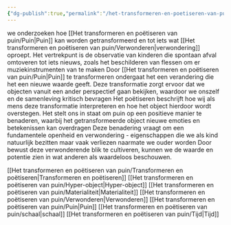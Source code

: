 ```yaml
---
{"dg-publish":true,"permalink":"/het-transformeren-en-poetiseren-van-puin/het-transformeren-en-poetiseren-van-puin/","dgPassFrontmatter":true}
---
```


we onderzoeken hoe [[Het transformeren en poëtiseren van puin/Puin\|Puin]] kan worden getransformeerd en  tot iets wat [[Het transformeren en poëtiseren van puin/Verwonderen\|verwondering]] oproept. Het vertrekpunt is de observatie van kinderen die spontaan afval omtoveren tot iets nieuws, zoals het beschilderen van flessen om er muziekinstrumenten van te maken⁠
Door [[Het transformeren en poëtiseren van puin/Puin\|Puin]] te transformeren ondergaat het een verandering die het een nieuwe waarde geeft. Deze transformatie zorgt ervoor dat we objecten vanuit een ander perspectief gaan bekijken, waardoor we onszelf en de samenleving kritisch bevragen⁠
Het poëtiseren beschrijft hoe wij als mens deze transformatie interpreteren en hoe het object hierdoor wordt overstegen. Het stelt ons in staat om puin op een positieve manier te benaderen, waarbij het getransformeerde object nieuwe emoties en betekenissen kan overdragen⁠
Deze benadering vraagt om een fundamentele openheid en verwondering - eigenschappen die we als kind natuurlijk bezitten maar vaak verliezen naarmate we ouder worden⁠
⁠Door bewust deze verwonderende blik te cultiveren, kunnen we de waarde en potentie zien in wat anderen als waardeloos beschouwen.

[[Het transformeren en poëtiseren van puin/Transformeren en poëtiseren\|Transformeren en poëtiseren]]
[[Het transformeren en poëtiseren van puin/Hyper-object\|Hyper-object]]
[[Het transformeren en poëtiseren van puin/Materialiteit\|Materialiteit]]
[[Het transformeren en poëtiseren van puin/Verwonderen\|Verwonderen]]
[[Het transformeren en poëtiseren van puin/Puin\|Puin]]
[[Het transformeren en poëtiseren van puin/schaal\|schaal]]
[[Het transformeren en poëtiseren van puin/Tijd\|Tijd]]


